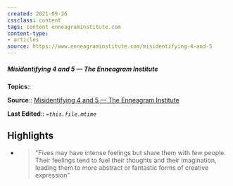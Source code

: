 ```yaml
---
created: 2021-09-26
cssclass: content
tags: content enneagraminstitute.com
content-type: 
- articles
source: https://www.enneagraminstitute.com/misidentifying-4-and-5
---
```

##### Misidentifying 4 and 5 — The Enneagram Institute

**Topics**:: 

**Source**:: [Misidentifying 4 and 5 — The Enneagram Institute](https://www.enneagraminstitute.com/misidentifying-4-and-5)

**Last Edited**:: *`=this.file.mtime`*

## Highlights
- > "Fives may have intense feelings but share them with few people. Their feelings tend to fuel their thoughts and their imagination, leading them to more abstract or fantastic forms of creative expression" 

